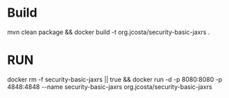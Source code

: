 # Build
mvn clean package && docker build -t org.jcosta/security-basic-jaxrs .

# RUN

docker rm -f security-basic-jaxrs || true && docker run -d -p 8080:8080 -p 4848:4848 --name security-basic-jaxrs org.jcosta/security-basic-jaxrs 